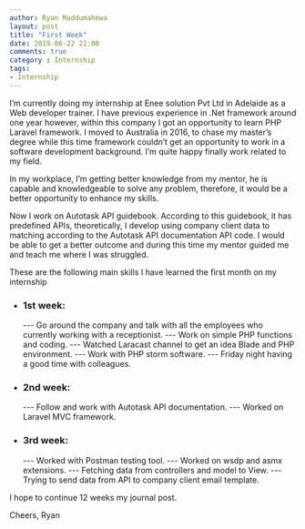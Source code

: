 ```yaml
---
author: Ryan Maddumahewa
layout: post
title: "First Week"
date: 2019-06-22 21:00
comments: true
category : Internship
tags:
- Internship
---
```


I’m currently doing my internship at Enee solution Pvt Ltd in Adelaide as a Web developer trainer. I have previous experience in .Net framework around one year however, within this company I got an opportunity to learn PHP Laravel framework. I moved to Australia in 2016, to chase my master’s degree while this time framework couldn’t get an opportunity to work in a software development background. I’m quite happy finally work related to my field.

In my workplace, I’m getting better knowledge from my mentor, he is capable and knowledgeable to solve any problem, therefore, it would be a better opportunity to enhance my skills.


Now I work on Autotask API guidebook. According to this guidebook, it has predefined APIs, theoretically, I develop using company client data to matching according to the Autotask API documentation API code. I would be able to get a better outcome and during this time my mentor guided me and teach me where I was struggled.

These are the following main skills I have learned the first month on my internship

- ### 1st week: 

    --- Go around the company and talk with all the employees who currently working with a receptionist.
    --- Work on simple PHP functions and coding.
    --- Watched Laracast channel to get an idea Blade and PHP environment.
    --- Work with PHP storm software.
    --- Friday night having a good time with colleagues.


- ### 2nd week: 

    --- Follow and work with Autotask API documentation.
    --- Worked on Laravel MVC framework.



- ### 3rd week: 

    --- Worked with Postman testing tool.
    --- Worked on wsdp and asmx extensions.
    --- Fetching data from controllers and model to View.
    --- Trying to send data from API to company client email template.

I hope to continue 12 weeks my journal post. 

Cheers,
Ryan
